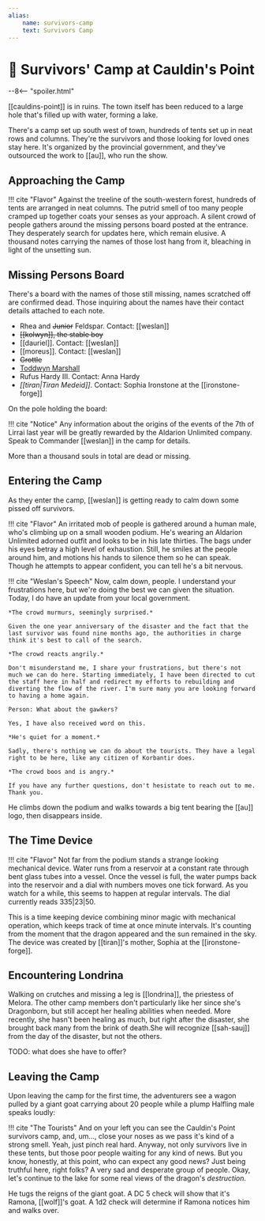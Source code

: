 ```yaml
---
alias:
    name: survivors-camp
    text: Survivors Camp
---
```

# 🔐 Survivors' Camp at Cauldin's Point

--8<-- "spoiler.html"

[[cauldins-point]] is in ruins. The town itself has been reduced to a large hole that's filled up with water, forming a lake.

There's a camp set up south west of town, hundreds of tents set up in neat rows and columns. They're the survivors and those looking for loved ones stay here. It's organized by the provincial government, and they've outsourced the work to [[au]], who run the show.

## Approaching the Camp

!!! cite "Flavor"
    Against the treeline of the south-western forest, hundreds of tents are arranged in neat columns. The putrid smell of too many people cramped up together coats your senses as your approach. A silent crowd of people gathers around the missing persons board posted at the entrance. They desperately search for updates here, which remain elusive. A thousand notes carrying the names of those lost hang from it, bleaching in light of the unsetting sun.

## Missing Persons Board

There's a board with the names of those still missing, names scratched off are confirmed dead. Those inquiring about the names have their contact details attached to each note.

- Rhea and ~~Junior~~ Feldspar. Contact: [[weslan]]
- ~~[[kolwyn]], the stable boy~~
- [[dauriel]]. Contact: [[weslan]]
- [[moreus]]. Contact: [[weslan]]
- ~~Grottle~~
- [Toddwyn Marshall](../../dauriels-mansion/npcs/maniac.md)
- Rufus Hardy III. Contact: Anna Hardy
- *[[tiran|Tiran Medeid]]*. Contact: Sophia Ironstone at the [[ironstone-forge]]

On the pole holding the board:

!!! cite "Notice"
    Any information about the origins of the events of the 7th of Lirrai last year will be greatly rewarded by the Aldarion Unlimited company. Speak to Commander [[weslan]] in the camp for details.

More than a thousand souls in total are dead or missing.

## Entering the Camp

As they enter the camp, [[weslan]] is getting ready to calm down some pissed off survivors.

!!! cite "Flavor"
    An irritated mob of people is gathered around a human male, who's climbing up on a small wooden podium. He's wearing an Aldarion Unlimited adorned outfit and looks to be in his late thirties. The bags under his eyes betray a high level of exhaustion. Still, he smiles at the people around him, and motions his hands to silence them so he can speak. Though he attempts to appear confident, you can tell he's a bit nervous.

!!! cite "Weslan's Speech"
    Now, calm down, people. I understand your frustrations here, but we're doing the best we can given the situation. Today, I do have an update from your local government.

    *The crowd murmurs, seemingly surprised.*

    Given the one year anniversary of the disaster and the fact that the last survivor was found nine months ago, the authorities in charge think it's best to call of the search.

    *The crowd reacts angrily.*

    Don't misunderstand me, I share your frustrations, but there's not much we can do here. Starting immediately, I have been directed to cut the staff here in half and redirect my efforts to rebuilding and diverting the flow of the river. I'm sure many you are looking forward to having a home again.

    Person: What about the gawkers?

    Yes, I have also received word on this.

    *He's quiet for a moment.*

    Sadly, there's nothing we can do about the tourists. They have a legal right to be here, like any citizen of Korbantir does.

    *The crowd boos and is angry.*

    If you have any further questions, don't hesistate to reach out to me. Thank you.

He climbs down the podium and walks towards a big tent bearing the [[au]] logo, then disappears inside.

## The Time Device

!!! cite "Flavor"
  Not far from the podium stands a strange looking mechanical device. Water runs from a reservoir at a constant rate through bent glass tubes into a vessel. Once the vessel is full, the water pumps back into the reservoir and a dial with numbers moves one tick forward. As you watch for a while, this seems to happen at regular intervals. The dial currently reads 335|23|50.

This is a time keeping device combining minor magic with mechanical operation, which keeps track of time at once minute intervals. It's counting from the moment that the dragon appeared and the sun remained in the sky. The device was created by [[tiran]]'s mother, Sophia at the [[ironstone-forge]].

## Encountering Londrina

Walking on crutches and missing a leg is [[londrina]], the priestess of Melora. The other camp members don't particularly like her since she's Dragonborn, but still accept her healing abilities when needed. More recently, she hasn't been healing as much, but right after the disaster, she brought back many from the brink of death.She will recognize [[sah-sauj]] from the day of the disaster, but not the others.

TODO: what does she have to offer?

## Leaving the Camp

Upon leaving the camp for the first time, the adventurers see a wagon pulled by  a giant goat carrying about 20 people while a plump Halfling male speaks loudly:

!!! cite "The Tourists"
    And on your left you can see the Cauldin's Point survivors camp, and, um..., close your noses as we pass it's kind of a strong smell. Yeah, just pinch real hard. Anyway, not only survivors live in these tents, but those poor people waiting for any kind of news. But you know, honestly, at this point, who can expect any good news? Just being truthful here, right folks? A very sad and desperate group of people. Okay, let's continue to the lake for some real views of the dragon's *destruction*.

He tugs the reigns of the giant goat. A DC 5 check will show that it's Ramona, [[wolf]]'s goat. A 1d2 check will determine if Ramona notices him and walks over.
